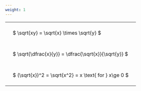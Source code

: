 ```yaml
---
weight: 1
---
```


<style type="text/css">
#T_1f753 th.col_heading {
  text-align: left;
  font-size: 1em;
}
#T_1f753 td {
  text-align: left;
  font-size: 1em;
  padding: 1.5em;
}
</style>
<table id="T_1f753">
  <thead>
  </thead>
  <tbody>
    <tr>
      <td id="T_1f753_row0_col0" class="data row0 col0" >$ \sqrt{xy} = \sqrt{x} \times \sqrt{y} $</td>
    </tr>
    <tr>
      <td id="T_1f753_row1_col0" class="data row1 col0" >$ \sqrt{\dfrac{x}{y}} = \dfrac{\sqrt{x}}{\sqrt{y}} $</td>
    </tr>
    <tr>
      <td id="T_1f753_row2_col0" class="data row2 col0" >$ (\sqrt{x})^2 = \sqrt{x^2} = x \text{ for } x\ge 0 $</td>
    </tr>
  </tbody>
</table>
